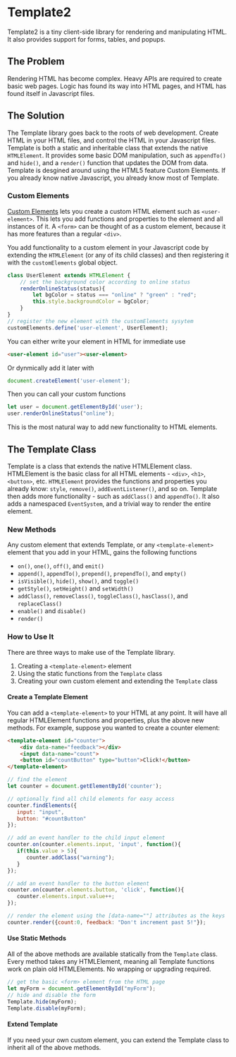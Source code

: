 # Template2
Template2 is a tiny client-side library for rendering and manipulating HTML. It also provides support for forms, tables, and popups.

## The Problem
Rendering HTML has become complex. Heavy APIs are required to create basic web pages. Logic has found its way into HTML pages, and HTML has found itself in Javascript files. 

## The Solution
The Template library goes back to the roots of web development. Create HTML in your HTML files, and control the HTML in your Javascript files. Template is both a static and inheritable class that extends the native `HTMLElement`. It provides some basic DOM manipulation, such as `appendTo()` and `hide()`, and a `render()` function that updates the DOM from data. Template is desgined around using the HTML5 feature Custom Elements. If you already know native Javascript, you already know most of Template.

### Custom Elements
[Custom Elements](https://tinyurl.com/y7vqn4df) lets you create a custom HTML element such as `<user-element>`. This lets you add functions and properties to the element and all instances of it. A `<form>` can be thought of as a custom element, because it has more features than a regular `<div>`. 

You add functionality to a custom element in your Javascript code by extending the `HTMLElement` (or any of its child classes) and then registering it with the `customElements` global object.

```js
class UserElement extends HTMLElement {
    // set the background color according to online status
    renderOnlineStatus(status){
        let bgColor = status === "online" ? "green" : "red";
        this.style.backgroundColor = bgColor;
    }
}
// register the new element with the customElements sysytem
customElements.define('user-element', UserElement);
```

You can either write your element in HTML for immediate use

```html
<user-element id="user"><user-element>
```

Or dynmically add it later with 

```js
document.createElement('user-element');
````

Then you can call your custom functions

```js
let user = document.getElementById('user');
user.renderOnlineStatus("online");
```

This is the most natural way to add new functionality to HTML elements.

## The Template Class
Template is a class that extends the native HTMLElement class. HTMLElement is the basic class for all HTML elements - `<div>`, `<h1>`, `<button>`, etc. `HTMLElement` provides the functions and properties you already know: `style`, `remove()`, `addEventListener()`, and so on. Template then adds more functionality - such as `addClass()` and `appendTo()`. It also adds a namespaced `EventSystem`, and a trivial way to render the entire element.

### New Methods
Any custom element that extends Template, or any `<template-element>` element that you add in your HTML, gains the following functions

- `on()`, `one()`, `off()`, and `emit()`
- `append()`, `appendTo()`, `prepend()`, `prependTo()`, and `empty()`
- `isVisible()`, `hide()`, `show()`, and `toggle()`
- `getStyle()`, `setHeight()` and `setWidth()`
- `addClass()`, `removeClass()`, `toggleClass()`, `hasClass()`, and `replaceClass()`
- `enable()` and `disable()`
- `render()`

### How to Use It
There are three ways to make use of the Template library.
1. Creating a `<template-element>` element 
2. Using the static functions from the `Template` class
3. Creating your own custom element and extending the `Template` class

#### Create a Template Element
You can add a `<template-element>` to your HTML at any point. It will have all regular HTMLElement functions and properties, plus the above new methods. For example, suppose you wanted to create a counter element:

```html
<template-element id="counter">
    <div data-name="feedback"></div>
    <input data-name="count">
    <button id="countButton" type="button">Click!</button>
</template-element>
```

```js
// find the element
let counter = document.getElementById('counter');

// optionally find all child elements for easy access
counter.findElements({
   input: "input",
   button: "#countButton"
});

// add an event handler to the child input element
counter.on(counter.elements.input, 'input', function(){
   if(this.value > 5){
      counter.addClass("warning");
   }
});

// add an event handler to the button element
counter.on(counter.elements.button, 'click', function(){
   counter.elements.input.value++;
});

// render the element using the [data-name=""] attributes as the keys
counter.render({count:0, feedback: "Don't increment past 5!"});
```

#### Use Static Methods
All of the above methods are available statically from the `Template` class. Every method takes any HTMLElement, meaning all Template functions work on plain old HTMLElements. No wrapping or upgrading required.

```js
// get the basic <form> element from the HTML page
let myForm = document.getElementById("myForm"); 
// hide and disable the form
Template.hide(myForm);
Template.disable(myForm);
```

#### Extend Template
If you need your own custom element, you can extend the Template class to inherit all of the above methods.
